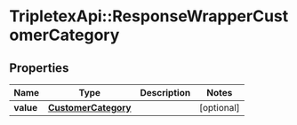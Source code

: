 # TripletexApi::ResponseWrapperCustomerCategory

## Properties
Name | Type | Description | Notes
------------ | ------------- | ------------- | -------------
**value** | [**CustomerCategory**](CustomerCategory.md) |  | [optional] 


